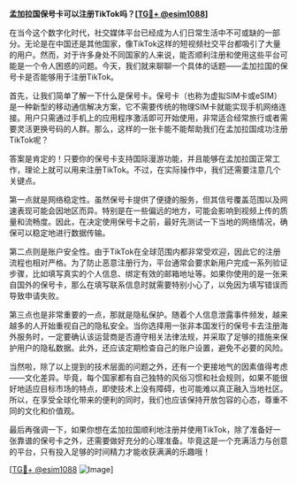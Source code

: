 **孟加拉国保号卡可以注册TikTok吗？[[TG💪+ @esim1088](https://t.me/s/esim1088)]**

在当今这个数字化时代，社交媒体平台已经成为人们日常生活中不可或缺的一部分。无论是在中国还是其他国家，像TikTok这样的短视频社交平台都吸引了大量的用户。然而，对于许多身处不同国家的人来说，能否顺利注册和使用这些平台可能是一个令人困惑的问题。今天，我们就来聊聊一个具体的话题——孟加拉国的保号卡是否能够用于注册TikTok。

首先，让我们简单了解一下什么是保号卡。保号卡（也称为虚拟SIM卡或eSIM）是一种新型的移动通信解决方案，它不需要传统的物理SIM卡就能实现手机网络连接。用户只需通过手机上的应用程序激活即可开始使用，非常适合经常旅行或者需要灵活更换号码的人群。那么，这样的一张卡能不能帮助我们在孟加拉国成功注册TikTok呢？

答案是肯定的！只要你的保号卡支持国际漫游功能，并且能够在孟加拉国正常工作，理论上就可以用来注册TikTok。不过，在实际操作中，我们还需要注意几个关键点。

第一点就是网络稳定性。虽然保号卡提供了便捷的服务，但其信号覆盖范围以及网速表现可能会因地区而异。特别是在一些偏远的地方，可能会影响到视频上传的质量和流畅度。因此，在决定使用保号卡之前，最好先测试一下当地的网络情况，确保可以稳定地进行数据传输。

第二点则是账户安全性。由于TikTok在全球范围内都非常受欢迎，因此它的注册流程也相对严格。为了防止恶意注册行为，平台通常会要求新用户完成一系列验证步骤，比如填写真实的个人信息、绑定有效的邮箱地址等。如果你使用的是一张来自国外的保号卡，那么在填写联系信息时就需要特别小心了，以免因为填写错误而导致申请失败。

第三点也是非常重要的一点，那就是隐私保护。随着个人信息泄露事件频发，越来越多的人开始重视自己的隐私安全。当你选择用一张非本国发行的保号卡去注册海外服务时，一定要确认该运营商是否遵守相关法律法规，并采取了足够的措施来保护用户的隐私数据。此外，还应该定期检查自己的账户设置，避免不必要的风险。

当然啦，除了以上提到的技术层面的问题之外，还有一个更接地气的因素值得考虑——文化差异。毕竟，每个国家都有自己独特的风俗习惯和社会规则，如果不能很好地适应目标市场的特点，即使技术上没有障碍，也可能难以真正融入当地社区。所以，在享受全球化带来的便利的同时，我们也应该保持开放包容的心态，尊重不同的文化和价值观。

最后再强调一下，如果你想在孟加拉国顺利地注册并使用TikTok，除了准备好一张靠谱的保号卡之外，还需要做好充分的心理准备。毕竟这是一个充满活力与创意的平台，只有投入足够的时间精力才能收获满满的乐趣哦！

[[TG💪+ @esim1088](https://t.me/s/esim1088) ![Image](https://i.postimg.cc/4NQfJmqS/Snipaste-2025-05-13-00-14-12.png)]